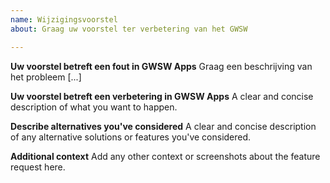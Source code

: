 ```yaml
---
name: Wijzigingsvoorstel
about: Graag uw voorstel ter verbetering van het GWSW

---
```


**Uw voorstel betreft een fout in GWSW Apps**
Graag een beschrijving van het probleem [...]

**Uw voorstel betreft een verbetering in GWSW Apps**
A clear and concise description of what you want to happen.

**Describe alternatives you've considered**
A clear and concise description of any alternative solutions or features you've considered.

**Additional context**
Add any other context or screenshots about the feature request here.
